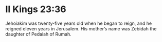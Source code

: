 # II Kings 23:36

Jehoiakim was twenty-five years old when he began to reign, and he reigned eleven years in Jerusalem. His mother’s name was Zebidah the daughter of Pedaiah of Rumah.
